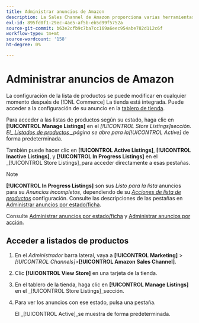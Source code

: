 ```yaml
---
title: Administrar anuncios de Amazon
description: La Sales Channel de Amazon proporciona varias herramientas para ayudarle a administrar los listados de Amazon desde el administrador de Commerce.
exl-id: 895fd0f1-29ec-4ae5-af5b-eb5d99f5752a
source-git-commit: b63e2cfb9c7ba7cc169a6eec954abe782d112c6f
workflow-type: tm+mt
source-wordcount: '158'
ht-degree: 0%

---
```


# Administrar anuncios de Amazon

La configuración de la lista de productos se puede modificar en cualquier momento después de [!DNL Commerce] La tienda está integrada. Puede acceder a la configuración de su anuncio en la [tablero de tienda](./amazon-store-dashboard.md).

Para acceder a las listas de productos según su estado, haga clic en **[!UICONTROL Manage Listings]** en el _[!UICONTROL Store Listings]_sección. El[_ Listados de productos _](./managing-listings-by-tab.md)página se abre para la_[!UICONTROL Active]_ de forma predeterminada.

También puede hacer clic en **[!UICONTROL Active Listings]**, **[!UICONTROL Inactive Listings]**, y **[!UICONTROL In Progress Listings]** en el _[!UICONTROL Store Listings]_para acceder directamente a esas pestañas.

>[!NOTE]
>
>**[!UICONTROL In Progress Listings]** son sus _Listo para la lista_ anuncios para su _Anuncios incompletos_, dependiendo de su [_Acciones de lista de productos_](./product-listing-actions.md) configuración. Consulte las descripciones de las pestañas en [Administrar anuncios por estado/ficha](./managing-listings-by-tab.md).

Consulte [Administrar anuncios por estado/ficha](./managing-listings-by-tab.md) y [Administrar anuncios por acción](./managing-listings-by-action.md).

## Acceder a listados de productos

1. En el _Administrador_ barra lateral, vaya a **[!UICONTROL Marketing]** > _[!UICONTROL Channels]_>**[!UICONTROL Amazon Sales Channel]**.

1. Clic **[!UICONTROL View Store]** en una tarjeta de la tienda.

1. En el tablero de la tienda, haga clic en **[!UICONTROL Manage Listings]** en el _[!UICONTROL Store Listings]_sección.

1. Para ver los anuncios con ese estado, pulsa una pestaña.

   El _[!UICONTROL Active]_se muestra de forma predeterminada.
